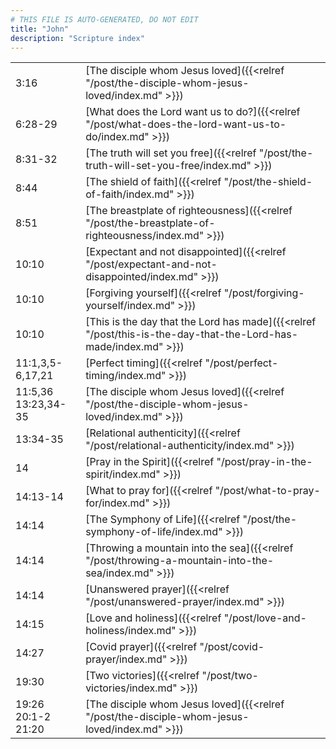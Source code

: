 ```yaml
---
# THIS FILE IS AUTO-GENERATED, DO NOT EDIT
title: "John"
description: "Scripture index"
---
```


|  |  |
| --- | --- |
| 3:16 | [The disciple whom Jesus loved]({{<relref "/post/the-disciple-whom-jesus-loved/index.md" >}}) |
| 6:28-29 | [What does the Lord want us to do?]({{<relref "/post/what-does-the-lord-want-us-to-do/index.md" >}}) |
| 8:31-32 | [The truth will set you free]({{<relref "/post/the-truth-will-set-you-free/index.md" >}}) |
| 8:44 | [The shield of faith]({{<relref "/post/the-shield-of-faith/index.md" >}}) |
| 8:51 | [The breastplate of righteousness]({{<relref "/post/the-breastplate-of-righteousness/index.md" >}}) |
| 10:10 | [Expectant and not disappointed]({{<relref "/post/expectant-and-not-disappointed/index.md" >}}) |
| 10:10 | [Forgiving yourself]({{<relref "/post/forgiving-yourself/index.md" >}}) |
| 10:10 | [This is the day that the Lord has made]({{<relref "/post/this-is-the-day-that-the-Lord-has-made/index.md" >}}) |
| 11:1,3,5-6,17,21 | [Perfect timing]({{<relref "/post/perfect-timing/index.md" >}}) |
| 11:5,36 <br/> 13:23,34-35 | [The disciple whom Jesus loved]({{<relref "/post/the-disciple-whom-jesus-loved/index.md" >}}) |
| 13:34-35 | [Relational authenticity]({{<relref "/post/relational-authenticity/index.md" >}}) |
| 14 | [Pray in the Spirit]({{<relref "/post/pray-in-the-spirit/index.md" >}}) |
| 14:13-14 | [What to pray for]({{<relref "/post/what-to-pray-for/index.md" >}}) |
| 14:14 | [The Symphony of Life]({{<relref "/post/the-symphony-of-life/index.md" >}}) |
| 14:14 | [Throwing a mountain into the sea]({{<relref "/post/throwing-a-mountain-into-the-sea/index.md" >}}) |
| 14:14 | [Unanswered prayer]({{<relref "/post/unanswered-prayer/index.md" >}}) |
| 14:15 | [Love and holiness]({{<relref "/post/love-and-holiness/index.md" >}}) |
| 14:27 | [Covid prayer]({{<relref "/post/covid-prayer/index.md" >}}) |
| 19:30 | [Two victories]({{<relref "/post/two-victories/index.md" >}}) |
| 19:26 <br/> 20:1-2 <br/> 21:20 | [The disciple whom Jesus loved]({{<relref "/post/the-disciple-whom-jesus-loved/index.md" >}}) |
